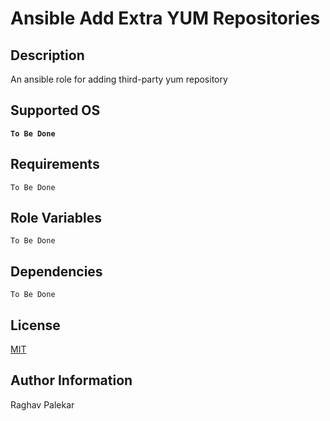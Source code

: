 # Ansible Add Extra YUM Repositories

## Description
An ansible role for adding third-party yum repository

## Supported OS

**__`To Be Done`__**

## Requirements

`To Be Done`

## Role Variables

`To Be Done`

## Dependencies

`To Be Done`

## License

[MIT](http://opensource.org/licenses/MIT)

## Author Information

Raghav Palekar
